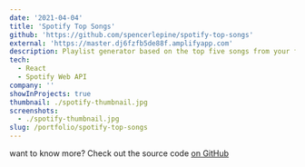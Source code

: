 ```yaml
---
date: '2021-04-04'
title: 'Spotify Top Songs'
github: 'https://github.com/spencerlepine/spotify-top-songs'
external: 'https://master.dj6fzfb5de88f.amplifyapp.com'
description: Playlist generator based on the top five songs from your favorite artists, built with React and connected to Spotify's Web API.
tech:
  - React
  - Spotify Web API
company: ''
showInProjects: true
thumbnail: ./spotify-thumbnail.jpg
screenshots:
  - ./spotify-thumbnail.jpg
slug: /portfolio/spotify-top-songs
---
```


want to know more? Check out the source code [on GitHub](https://github.com/spencerlepine/spotify-top-songs)